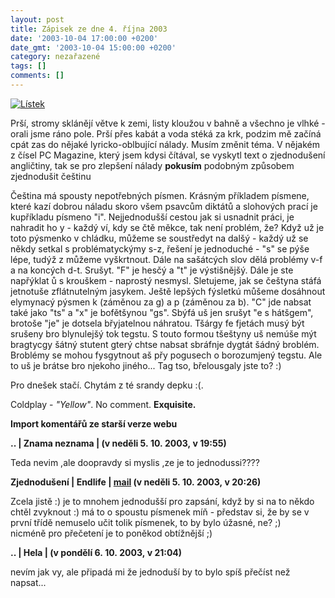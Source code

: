 ```yaml
---
layout: post
title: Zápisek ze dne 4. října 2003
date: '2003-10-04 17:00:00 +0200'
date_gmt: '2003-10-04 15:00:00 +0200'
category: nezařazené
tags: []
comments: []
---
```

<div >  <a href="%base_url%/assets/old-images/listek.jpg"><img alt="Lístek" src="%base_url%/assets/old-images/listek.jpg"></a>  </div>
<p>Prší, stromy sklánějí větve k zemi, listy kloužou v bahně a všechno je vlhké - orali jsme ráno pole.  Prší přes kabát a voda stéká za krk, podzim mě začíná cpát zas do nějaké lyricko-oblbující nálady.  Musím změnit téma.  V nějakém z čísel PC Magazine, který jsem kdysi čítával, se vyskytl text o zjednodušení angličtiny,  tak se pro zlepšení nálady <strong>pokusím</strong> podobným  způsobem zjednodušit češtinu</p>
<p>Čeština má spousty nepotřebných písmen. Krásným příkladem písmene, které kazí dobrou náladu  skoro všem psavcům diktátů a slohových prací je kupříkladu písmeno "i". Nejjednodušší cestou  jak si usnadnit práci, je nahradit ho y - každý ví, kdy se čtě měkce, tak není problém, že?  Když už je toto pýsmenko v chládku, můžeme se soustředyt na dalšý - každý už se někdy setkal  s problématyckýmy s-z, řešení je jednoduché - "s" se pýše lépe, tudýž z můžeme vyškrtnout.  Dále na sašátcých slov dělá problémy v-f a na koncých d-t. Srušyt. "F" je hesčý a "t" je výstišnějšý.  Dále je ste napřýklat ů s krouškem - naprostý nesmysl.  Sletujeme, jak se češtyna stáfá jetnotuše zflátnutelným jasykem. Ještě lepšých fýsletkú můšeme dosáhnout  elymynacý pýsmen k (záměnou za g) a p (záměnou za b). "C" jde nabsat také jako "ts" a "x" je bofětšynou "gs".  Sbýfá uš jen srušyt "e s hátšgem", brotoše "je" je dotsela břyjatelnou náhratou. Tšárgy fe fjetách musý být  srušeny bro blynulejšý tok tegstu. S touto formou tšeštyny uš nemúše mýt bragtycgy šátný stutent  gterý chtse nabsat sbráfnje dygtát šádný broblém. Broblémy se mohou fysgytnout aš přy pogusech  o borozumjený tegstu. Ale to uš je brátse bro njekoho jiného... Tag tso, břelousgaly jste to? :)</p>
<p>Pro dnešek stačí. Chytám z té srandy depku :(.</p>
<p>Coldplay - <i title="tady býval odkaz na soubor 'coldplay_yellow.htm'">"Yellow"</i>. No comment. <strong>Exquisite.</strong></p>
<div class="import-komentaru">
<p><strong>Import komentářů ze starší verze webu</strong></p>
<div class="comment">
<p style="font-weight:bold"><span class="compredmet">..</span> | <span class="comname">Znama  neznama</span> | (v&nbsp;neděli&nbsp;5.&nbsp;10.&nbsp;2003,&nbsp;v&nbsp;19:55)</p>
<p>Teda nevim ,ale doopravdy si myslis ,ze je to jednodussi???? </p>
</div>
<div class="comment">
<p style="font-weight:bold"><span class="compredmet">Zjednodušení</span> | <span class="comname">Endlife</span> |  <a href="mailto:jan.martinek@post.cz">mail</a> (v&nbsp;neděli&nbsp;5.&nbsp;10.&nbsp;2003,&nbsp;v&nbsp;20:26)</p>
<p>Zcela jistě :) je to mnohem jednodušší pro zapsání, když by si na to někdo chtěl zvyknout :) má to o spoustu písmenek míň - představ si, že by se v první třídě nemuselo učit tolik písmenek, to by bylo úžasné, ne? ;) <br> nicméně pro přečetení je to poněkod obtížnější ;) </p>
</div>
<div class="comment">
<p style="font-weight:bold"><span class="compredmet">..</span> | <span class="comname">Hela</span> | (v&nbsp;pondělí&nbsp;6.&nbsp;10.&nbsp;2003,&nbsp;v&nbsp;21:04)</p>
<p>nevím jak vy, ale připadá mi že jednoduší by to bylo spíš přečíst než napsat... </p>
</div>
</div>
